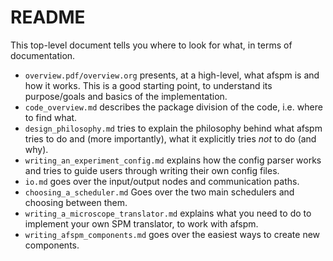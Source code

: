 # README

This top-level document tells you where to look for what, in terms of documentation.
- ```overview.pdf/overview.org``` presents, at a high-level, what afspm is and how it works. This is a good starting point, to understand its purpose/goals and basics of the implementation.
- ```code_overview.md``` describes the package division of the code, i.e. where to find what.
- ```design_philosophy.md``` tries to explain the philosophy behind what afspm tries to do and (more importantly), what it explicitly tries *not* to do (and why).
- ```writing_an_experiment_config.md``` explains how the config parser works and tries to guide users through writing their own config files.
- ```io.md``` goes over the input/output nodes and communication paths.
- ```choosing_a_scheduler.md``` Goes over the two main schedulers and choosing between them.
- ```writing_a_microscope_translator.md``` explains what you need to do to implement your own SPM translator, to work with afspm.
- ```writing_afspm_components.md``` goes over the easiest ways to create new components.
